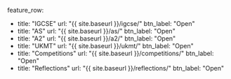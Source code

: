 feature_row:
  - title: "IGCSE" url: "{{ site.baseurl }}/igcse/" btn_label: "Open"
  - title: "AS" url: "{{ site.baseurl }}/as/" btn_label: "Open"
  - title: "A2" url: "{{ site.baseurl }}/a2/" btn_label: "Open"
  - title: "UKMT" url: "{{ site.baseurl }}/ukmt/" btn_label: "Open"
  - title: "Competitions" url: "{{ site.baseurl }}/competitions/" btn_label: "Open"
  - title: "Reflections" url: "{{ site.baseurl }}/reflections/" btn_label: "Open"
